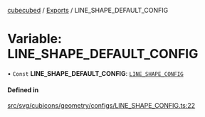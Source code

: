 [cubecubed](/reference/README.md) / [Exports](/reference/modules.md) / LINE\_SHAPE\_DEFAULT\_CONFIG

# Variable: LINE\_SHAPE\_DEFAULT\_CONFIG

• `Const` **LINE\_SHAPE\_DEFAULT\_CONFIG**: [`LINE_SHAPE_CONFIG`](/reference/interfaces/LINE_SHAPE_CONFIG.md)

#### Defined in

[src/svg/cubicons/geometry/configs/LINE_SHAPE_CONFIG.ts:22](https://github.com/imaphatduc/cubecubed/blob/0bd348a/src/svg/cubicons/geometry/configs/LINE_SHAPE_CONFIG.ts#L22)
